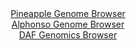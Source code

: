 <div id="Pineapple_Genome_Browser" align="center">
  <a href="https://ink-blot.github.io/?sessionURL=blob:zZJdb5swGEb_i6VWm0TAfIWAVE00323WtElo1FQVcsAQJ2Az2wlNovz3edWm3axSc7FpEhfmlcHPc3yOYIe5IIyCAFi66eqmCTQgVqyeorIq8B0qsQBBhgqBNcBxhjmmCQbBEWRISBRNRurLlZSVCAyDyKpRIpozXdg6KtGBUVQLPWGl0WZFgZaMI8m4MK452jGD5LtGjZeoqnR1tq27RookMlBRrRgVzKgwzeNa_S_.NYpzTFmJ43JbSPIWIFZ5VMZUz9CXcD4NkwQLcYv3w_QqvB2Gj3Y3WvSb7UU0Hsyj5vxySnKK5JbjK.9hPJ5eWL3ZwkpuvLGYjZ1w7dC7VU.MxIXduey.VoRjcWV6ZsuxHNf0FBpCU_z6P7VWDzmzeRSiC.u66K6Ho5ECINozO7_308e.eGo_0fe6nzRQsGSrbADJinuBCTUbNjXXajZ.LM2WBqGvCHFGQPD8ogHJUbJR25.PQO4r5QwQ.Nv2TR8NMJ5iDoKGD6Fn.r7lOp4Dfd88aUew5cXfw9uLJr4HrdCymnFGCqmETmNBK6EjSvVdkun54Uye_axTD9yN1UuWXye403mUfoRrL.948I8sW6q_OvrtClXRjyT6J.Z9JIgul.fqdhgqydLDvTNjBziHk_VmNspbgxFNo87Du4DOg5MxXiKp9quJev3p2w5xgqhUgx0RZEkKIvdzxZHVIDAtW2kLElYw5SHg.fIT1KBmuvDzbz3t08vpOw--">Pineapple Genome Browser</a>
</div>
<div id="Alphonso_Genome_Browser" align="center">
  <a href="https://ink-blot.github.io/?sessionURL=blob:zZJdb5swGIX_i6VWm0TAfAQKUjWRNv1usyWlaVpVyIAhXgwmtoF8KP99brVpN6vUXGya5Av71Wu_5xw_W9BiLgirQAAs3ezrpgk0IOasm6CypvgOlViAIEdUYA1wnGOOqxSDYAtyJCSKxjfq5lzKWgSGQWTdK1FVMF3YOirRhlWoE3rKSuOEUYoSxpFkXBgDjlpmkKLtdThBda2r2bbeNzIkkYFoPWeVYEaNqyLu1Hvxr1Jc4IqVOC4bKsmbgFjpURozPUdfwukkTFMsxDVeX2bH4fVl.GAPo6dz9.QpGl1MI3d6OCFFhWTD8bF1YJ0JMZuO4Gwzu7u6T9ZwOXIfl00yXx0d2KeHw1VNOBbHpmceOZbjWr6KhlQZXv1PrtUiezofTtZ34ePpDb7tyFXfdJ..L7yvUfEwcmZ_8m1DsNMAZWmjSADpnHuBCTUbulrfcnuvW_NIg_A1Hc4ICJ5fNCA5Sheq_XkL5LpWvACBl80bOhpgPMMcBD0fQs_0favveA70fXOnbUHD6d.L9iwa.x60Qsty45xQqWDOYlHVQkdVpbdprhebPbMcJOtoujw5sAbd8rF2uLhvus2FyFbj5Gz4TpoaUMPfPlBZ_Yimf8LdR4ToMtkXNtOTtM3h1bhbdIsBn4XUPyeLbPBt7Lwbz37R5IyXSKp.VVHHn7y1iBNUSVVoiSAJoUSupypF1oHAtGyFLUgZZYpDwIvkE9SgZvbh59942ruX3Q8-">Alphonso Genome Browser</a>
</div>


<div id="DAF_Genomics_Browser" align="center">
  <a href="https://ink-blot.github.io/?sessionURL=blob:tZFra9swFIb_i2D95Kt8iw1huFsvWZZ2JLiGlhI0.yjWZlmeJOfSkP8.4XUMNsoYdCAJifec8x6d54i2IBUTHcoQdvzI8X1kIdWI3YrwvoUbwkGhjJJWgYUkUJDQVYCyI6JEaVIsP5rMRuteZa5bE2pvoBOcVcpRgUN6W4lBN2BCbewQTp5ER3bKqQQ3wZq4pO0b0SnhkqoCpWzP7aHbrHfEHD.19VgS1nxoNRtd16YJ01jtUGK6ZV0N.7808h.czWJv83KVj_lzOMzqaT6f5XfBRXF_Fb.7L26vyyIuz1Zs0xE9SJjuy_JuwdLFcht7.23B8NXN4RyHET2fvQnen13seyZBTf3En4Q4wmGIThZqRTUYBKhqpJ_5oZXgiWUk._kaRLGZgRQMZQ.PFtKSVF9N.MMR6UNvQCEF34aRmYWErEGizE49L_HTFEdhEnpp6p.sIxpk.8okL4tlmng4xzh2PhNu_Clrx_EZoz_F18L4W2Wz_xXTUzCbLz7w5suWfmoozuPby8OmTyfXQ_gCJgu9.C0qJCfaSD.ez1BIa9w4dPoXleD0ePoO">DAF Genomics Browser</a>
</div>
